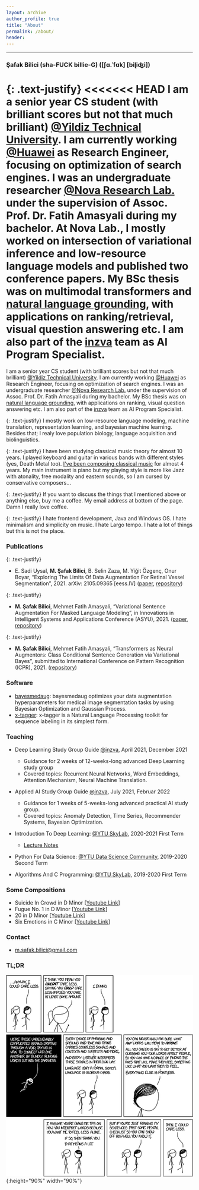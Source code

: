 ```yaml
---
layout: archive
author_profile: true
title: "About"
permalink: /about/
header:
---
```


------------------------

### Şafak Bilici (sha-FUCK billie-G) (\[ʃɑ.ˈfɑk\] [biɭiʤi\])

{: .text-justify}
<<<<<<< HEAD
I am a senior year CS student (with brilliant scores but not that much brilliant) [@Yildiz Technical University](https://www.yildiz.edu.tr/en/). I am currently working [@Huawei](https://www.huawei.com/en/) as Research Engineer, focusing on optimization of search engines. I was an undergraduate researcher [@Nova Research Lab.](https://www.linkedin.com/company/novaresearchlab/mycompany/) under the supervision of Assoc. Prof. Dr. Fatih Amasyali during my bachelor. At Nova Lab., I mostly worked on intersection of variational inference and low-resource language models and published two conference papers. My BSc thesis was on multimodal transformers and [natural language grounding](https://katefvision.github.io/LanguageGrounding/), with applications on ranking/retrieval, visual question answering etc. I am also part of the [inzva](https://inzva.com/) team as AI Program Specialist.
=======
I am a senior year CS student (with brilliant scores but not that much brilliant) [@Yildiz Technical University](https://www.yildiz.edu.tr/en/). I am currently working [@Huawei](https://www.huawei.com/en/) as Research Engineer, focusing on optimization of search engines. I was an undergraduate researcher [@Nova Research Lab.](https://www.linkedin.com/company/novaresearchlab/mycompany/) under the supervision of Assoc. Prof. Dr. Fatih Amasyali during my bachelor. My BSc thesis was on [natural language grounding](https://katefvision.github.io/LanguageGrounding/), with applications on ranking, visual question answering etc. I am also part of the [inzva](https://inzva.com/) team as AI Program Specialist.

{: .text-justify}
I mostly work on low-resource language modeling, machine translation, representation learning, and bayesian machine learning. Besides that; I realy love population biology, language acquisition and biolinguistics.

{: .text-justify}
I have been studying classical music theory for almost 10 years. I played keyboard and guitar in various bands with different styles (yes, Death Metal too). [I've been composing classical music](https://www.youtube.com/channel/UCFVua8j3Ssal2hSY4VXLj8g) for almost 4 years. My main instrument is piano but my playing style is more like Jazz with atonality, free modality and eastern sounds, so I am cursed by conservative composers... 

{: .text-justify}
If you want to discuss the things that I mentioned above or anything else, buy me a coffee. My email address at bottom of the page. Damn I really love coffee. 

{: .text-justify}
I hate frontend development, Java and Windows OS. I hate minimalism and simplicity on music. I hate Largo tempo. I hate a lot of things but this is not the place.

### Publications

{: .text-justify}
* E. Sadi Uysal, **M. Şafak Bilici**, B. Selin Zaza, M. Yiğit Özgenç, Onur Boyar, “Exploring The Limits Of Data Augmentation For Retinal Vessel Segmentation”, 2021. arXiv: 2105.09365 \[eess.IV\] ([paper](https://arxiv.org/abs/2105.09365), [repository](https://github.com/safakkbilici/Exploring-The-Limits-Of-Data-Augmentation-For-Retinal-Vessel-Segmentation))

{: .text-justify}
* **M. Şafak Bilici**, Mehmet Fatih Amasyali, “Variational Sentence Augmentation For Masked Language Modeling”, in Innovations in Intelligent Systems and Applications Conference (ASYU), 2021. ([paper](https://ieeexplore.ieee.org/document/9599089), [repository](https://github.com/safakkbilici/Variational-Sentence-Augmentation-For-Masked-Language-Modeling))

{: .text-justify}
* **M. Şafak Bilici**, Mehmet Fatih Amasyali, “Transformers as Neural Augmentors: Class Conditional Sentence Generation via Variational Bayes”, submitted to International Conference on Pattern Recognition (ICPR), 2021. ([repository](https://github.com/safakkbilici/Conditional-Variational-Transformer))

### Software

* [bayesmedaug](https://github.com/safakkbilici/bayesmedaug): bayesmedaug optimizes your data augmentation hyperparameters for medical image segmentation tasks by using Bayesian Optimization and Gaussian Process. 
* [x-tagger](https://github.com/safakkbilici/x-tagger): x-tagger is a Natural Language Processing toolkit for sequence labeling in its simplest form.

### Teaching

* Deep Learning Study Group Guide [@inzva](https://inzva.com/), April 2021, December 2021
	* Guidance for 2 weeks of 12-weeks-long advanced Deep Learning study group
	* Covered topics: Recurrent Neural Networks, Word Embeddings, Attention Mechanism, Neural Machine Translation.

* Applied AI Study Group Guide [@inzva](https://inzva.com/), July 2021, Februar 2022
	* Guidance for 1 weeks of 5-weeks-long advanced practical AI study group. 
	* Covered topics: Anomaly Detection, Time Series, Recommender Systems, Bayesian Optimization.

* Introduction To Deep Learning: [@YTU SkyLab](https://www.linkedin.com/company/ytuskylab/mycompany/), 2020-2021 First Term
	* [Lecture Notes](https://github.com/safakkbilici/Deep-Learning-Lecture-2020-2021-First-Term)

* Python For Data Science: [@YTU Data Science Community](https://www.linkedin.com/company/yt%C3%BCveribilimi/), 2019-2020 Second Term
* Algorithms And C Programming: [@YTU SkyLab](https://www.linkedin.com/company/ytuskylab/mycompany/), 2019-2020 First Term

### Some Compositions

* Suicide In Crowd in D Minor [[Youtube Link](https://www.youtube.com/watch?v=aoNPAz8oa2k&t=145s)]
* Fugue No. 1 in D Minor [[Youtube Link](https://www.youtube.com/watch?v=aoNPAz8oa2k&t=145s)]
* 20 in D Minor [[Youtube Link](https://www.youtube.com/watch?v=uZDPfiX33oA)]
* Six Emotions in C Minor [[Youtube Link](https://www.youtube.com/watch?v=pXgIZ9gUBjA)]

### Contact

- m.safak.bilici@gmail.com

### TL;DR

![test image size](/images/i_could_care_less.png){:height="90%" width="90%"}

